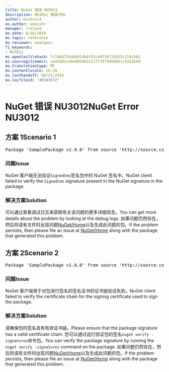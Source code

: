 ```yaml
---
title: NuGet 错误 NU3012
description: NU3012 错误代码
author: mishra14
ms.author: anmishr
manager: rrelyea
ms.date: 8/16/2018
ms.topic: reference
ms.reviewer: anangaur
f1_keywords:
- NU3012
ms.openlocfilehash: 7c7ab4728ab891db6f52c4df56724323c219cb61
ms.sourcegitcommit: c643dd2c44e085601551ff7079d696bcc3ad2b49
ms.translationtype: MT
ms.contentlocale: zh-CN
ms.lasthandoff: 08/21/2018
ms.locfileid: "40247672"
---
```

# <a name="nuget-error-nu3012"></a><span data-ttu-id="d57f8-103">NuGet 错误 NU3012</span><span class="sxs-lookup"><span data-stu-id="d57f8-103">NuGet Error NU3012</span></span>

## <a name="scenario-1"></a><span data-ttu-id="d57f8-104">方案 1</span><span class="sxs-lookup"><span data-stu-id="d57f8-104">Scenario 1</span></span>

<pre>Package 'SamplePackage v1.0.0' from source 'http://source.com/index.json': The primary signature validation failed.</pre>

### <a name="issue"></a><span data-ttu-id="d57f8-105">问题</span><span class="sxs-lookup"><span data-stu-id="d57f8-105">Issue</span></span>

<span data-ttu-id="d57f8-106">NuGet 客户端无法验证`SignedCms`签名包中的 NuGet 签名中。</span><span class="sxs-lookup"><span data-stu-id="d57f8-106">NuGet client failed to verify the `SignedCms` signature present in the NuGet signature in the package.</span></span>


### <a name="solution"></a><span data-ttu-id="d57f8-107">解决方案</span><span class="sxs-lookup"><span data-stu-id="d57f8-107">Solution</span></span>

<span data-ttu-id="d57f8-108">可以通过查看调试日志来获取有关该问题的更多详细信息。</span><span class="sxs-lookup"><span data-stu-id="d57f8-108">You can get more details about the problem by looking at the debug logs.</span></span> <span data-ttu-id="d57f8-109">如果问题仍然存在，然后将请有文件时出现问题[NuGet/Home](https://github.com/NuGet/Home/issues)以及生成此问题的包。</span><span class="sxs-lookup"><span data-stu-id="d57f8-109">If the problem persists, then please file an issue at [NuGet/Home](https://github.com/NuGet/Home/issues) along with the package that generated this problem.</span></span>



## <a name="scenario-2"></a><span data-ttu-id="d57f8-110">方案 2</span><span class="sxs-lookup"><span data-stu-id="d57f8-110">Scenario 2</span></span>

<pre>Package 'SamplePackage v1.0.0' from source 'http://source.com/index.json': The primary signature found a chain building issue:  A certificate chain processed, but terminated in a root certificate which is not trusted by the trust provider.</pre>

### <a name="issue"></a><span data-ttu-id="d57f8-111">问题</span><span class="sxs-lookup"><span data-stu-id="d57f8-111">Issue</span></span>

<span data-ttu-id="d57f8-112">NuGet 客户端用于对包进行签名的签名证书的证书链验证失败。</span><span class="sxs-lookup"><span data-stu-id="d57f8-112">NuGet client failed to verify the certificate chain for the signing certificate used to sign the package.</span></span>


### <a name="solution"></a><span data-ttu-id="d57f8-113">解决方案</span><span class="sxs-lookup"><span data-stu-id="d57f8-113">Solution</span></span>

<span data-ttu-id="d57f8-114">请确保包的签名具有有效证书链。</span><span class="sxs-lookup"><span data-stu-id="d57f8-114">Please ensure that the package signature has a valid certificate chain.</span></span> <span data-ttu-id="d57f8-115">您可以通过运行验证包的签名`nuget verify -signatures`命令包。</span><span class="sxs-lookup"><span data-stu-id="d57f8-115">You can verify the package signature by running the `nuget verify -signatures` command on the package.</span></span> <span data-ttu-id="d57f8-116">如果问题仍然存在，然后将请有文件时出现问题[NuGet/Home](https://github.com/NuGet/Home/issues)以及生成此问题的包。</span><span class="sxs-lookup"><span data-stu-id="d57f8-116">If the problem persists, then please file an issue at [NuGet/Home](https://github.com/NuGet/Home/issues) along with the package that generated this problem.</span></span>


